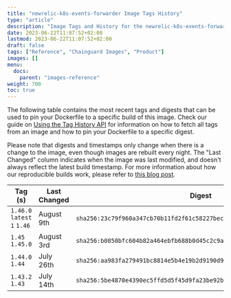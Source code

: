 ```yaml
---
title: "newrelic-k8s-events-forwarder Image Tags History"
type: "article"
description: "Image Tags and History for the newrelic-k8s-events-forwarder Chainguard Image"
date: 2023-06-22T11:07:52+02:00
lastmod: 2023-06-22T11:07:52+02:00
draft: false
tags: ["Reference", "Chainguard Images", "Product"]
images: []
menu:
  docs:
    parent: "images-reference"
weight: 700
toc: true
---
```


The following table contains the most recent tags and digests that can be used to pin your Dockerfile to a specific build of this image. Check our guide on [Using the Tag History API](/chainguard/chainguard-images/using-the-tag-history-api/) for information on how to fetch all tags from an image and how to pin your Dockerfile to a specific digest.

Please note that digests and timestamps only change when there is a change to the image, even though images are rebuilt every night. The "Last Changed" column indicates when the image was last modified, and doesn't always reflect the latest build timestamp. For more information about how our reproducible builds work, please refer to [this blog post](https://www.chainguard.dev/unchained/reproducing-chainguards-reproducible-image-builds).

| Tag (s)                       | Last Changed | Digest                                                                    |
|-------------------------------|--------------|---------------------------------------------------------------------------|
|  `1.46.0` `latest` `1` `1.46` | August 9th   | `sha256:23c79f960a347cb70b11fd2f61c58227bec736f74e56f170650e6131980a5b19` |
|  `1.45` `1.45.0`              | August 3rd   | `sha256:b0850bfc604b82a464ebfb688b0d45c2c9a270b883bb02fe0a787d01bf2c18fa` |
|  `1.44.0` `1.44`              | July 26th    | `sha256:aa983fa279491bc8814e5b4e19b2d9190d957f4321fe92b0698f7f51e15592c5` |
|  `1.43.2` `1.43`              | July 14th    | `sha256:5be4870e4390ec5ffd5d5f45d9fa23be92bc2b71c8f34e8d6da7302a46e4a17d` |
